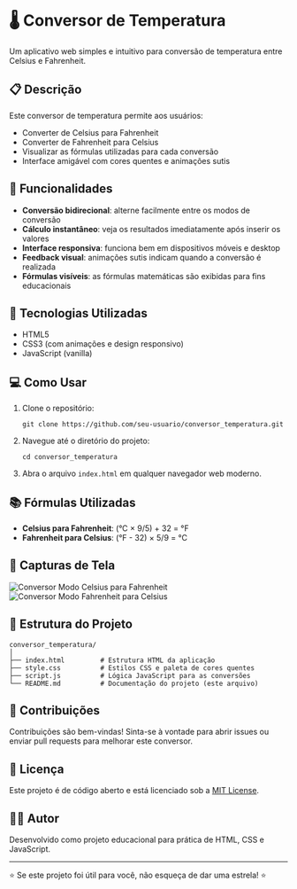 # 🌡️ Conversor de Temperatura

Um aplicativo web simples e intuitivo para conversão de temperatura entre Celsius e Fahrenheit.

## 📋 Descrição

Este conversor de temperatura permite aos usuários:
- Converter de Celsius para Fahrenheit
- Converter de Fahrenheit para Celsius
- Visualizar as fórmulas utilizadas para cada conversão
- Interface amigável com cores quentes e animações sutis

## 🚀 Funcionalidades

- **Conversão bidirecional**: alterne facilmente entre os modos de conversão
- **Cálculo instantâneo**: veja os resultados imediatamente após inserir os valores
- **Interface responsiva**: funciona bem em dispositivos móveis e desktop
- **Feedback visual**: animações sutis indicam quando a conversão é realizada
- **Fórmulas visíveis**: as fórmulas matemáticas são exibidas para fins educacionais

## 🔧 Tecnologias Utilizadas

- HTML5
- CSS3 (com animações e design responsivo)
- JavaScript (vanilla)

## 💻 Como Usar

1. Clone o repositório:
   ```
   git clone https://github.com/seu-usuario/conversor_temperatura.git
   ```

2. Navegue até o diretório do projeto:
   ```
   cd conversor_temperatura
   ```

3. Abra o arquivo `index.html` em qualquer navegador web moderno.

## 📚 Fórmulas Utilizadas

- **Celsius para Fahrenheit**: (°C × 9/5) + 32 = °F
- **Fahrenheit para Celsius**: (°F - 32) × 5/9 = °C

## 📱 Capturas de Tela

![Conversor Modo Celsius para Fahrenheit](screenshots/cel-to-fah.png)
![Conversor Modo Fahrenheit para Celsius](screenshots/fah-to-cel.png)

## 🧩 Estrutura do Projeto

```
conversor_temperatura/
│
├── index.html         # Estrutura HTML da aplicação
├── style.css          # Estilos CSS e paleta de cores quentes
├── script.js          # Lógica JavaScript para as conversões
└── README.md          # Documentação do projeto (este arquivo)
```

## 🤝 Contribuições

Contribuições são bem-vindas! Sinta-se à vontade para abrir issues ou enviar pull requests para melhorar este conversor.

## 📄 Licença
Este projeto é de código aberto e está licenciado sob a [MIT License](LICENSE).

## 👨‍💻 Autor

Desenvolvido como projeto educacional para prática de HTML, CSS e JavaScript.

---

⭐️ Se este projeto foi útil para você, não esqueça de dar uma estrela! ⭐️